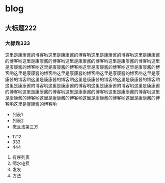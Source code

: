 # blog

## 大标题222

### 大标题333

这里是康康酱的博客哟这里是康康酱的博客哟这里是康康酱的博客哟这里是康康酱的博客哟这里是康康酱的博客哟这里是康康酱的博客哟这里是康康酱的博客哟这里是康康酱的博客哟这里是康康酱的博客哟这里是康康酱的博客哟这里是康康酱的博客哟这里是康康酱的博客哟这里是康康酱的博客哟这里是康康酱的博客哟这里是康康酱的博客哟这里是康康酱的博客哟这里是康康酱的博客哟这里是康康酱的博客哟这里是康康酱的博客哟这里是康康酱的博客哟这里是康康酱的博客哟这里是康康酱的博客哟这里是康康酱的博客哟这里是康康酱的博客哟这里是康康酱的博客哟这里是康康酱的博客哟这里是康康酱的博客哟这里是康康酱的博客哟这里是康康酱的博客哟这里是康康酱的博客哟

- 列表1
- 列表2
- 撒旦法第三方

* 1212
* 333
* 444

1. 有序列表
2. 啊水电费
3. 发发
4. 方法

